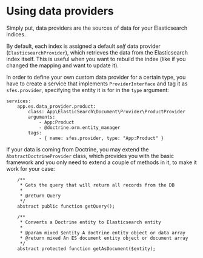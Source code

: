 # Using data providers

Simply put, data providers are the sources of data for your Elasticsearch indices.

By default, each index is assigned a default *self* data provider (`ElasticsearchProvider`), which retrieves the data from the Elasticsearch index itself. This is useful when you want to rebuild the index (like if you changed the mapping and want to update it).

In order to define your own custom data provider for a certain type, you have to create a service that implements `ProviderInterface` and tag it as `sfes.provider`, specifying the entity it is for in the `type` argument:

```
services:
    app.es.data_provider.product:
        class: App\ElasticSearch\Document\Provider\ProductProvider
        arguments:
            - App:Product
            - @doctrine.orm.entity_manager
        tags:
            - { name: sfes.provider, type: "App:Product" }
```

If your data is coming from Doctrine, you may extend the `AbstractDoctrineProvider` class, which provides you with the basic framework and you only need to extend a couple of methods in it, to make it work for your case:

```
    /**
     * Gets the query that will return all records from the DB
     *
     * @return Query
     */
    abstract public function getQuery();

    /**
     * Converts a Doctrine entity to Elasticsearch entity
     *
     * @param mixed $entity A doctrine entity object or data array
     * @return mixed An ES document entity object or document array
     */
    abstract protected function getAsDocument($entity);
```
